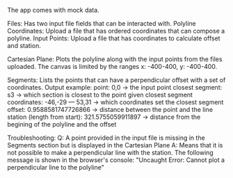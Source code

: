 The app comes with mock data.

Files:
    Has two input file fields that can be interacted with.
    Polyline Coordinates:
        Upload a file that has ordered coordinates that can compose a polyline.
    Input Points:
        Upload a file that has coordinates to calculate offset and station.

Cartesian Plane:
    Plots the polyline along with the input points from the files uploaded.
    The canvas is limited by the ranges x: -400-400, y: -400-400.

Segments:
    Lists the points that can have a perpendicular offset with a set of coordinates.
    Output example:
        point: 0,0 -> the input point
        closest segment: s3 -> which section is closest to the point given
        closest segment coordinates: -46,-29 — 53,31 -> which coordinates set the closest segment
        offset: 0.9588581747726866 -> distance between the point and the line
        station (length from start): 321.5755059911897 -> distance from the begining of the polyline and the offset


Troubleshooting:
    Q: A point provided in the input file is missing in the Segments section but is displayed in the Cartesian Plane
    A: Means that it is not possible to make a perpendicular line with the station. The following message is shown in
       the browser's console: "Uncaught Error: Cannot plot a perpendicular line to the polyline"
